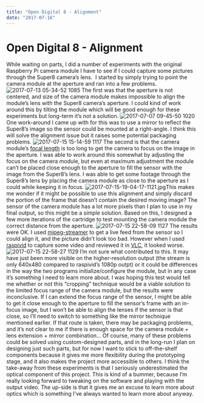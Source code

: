 ```yaml
---
title: "Open Digital 8 - Alignment"
date: "2017-07-16"
---
```


<div class="content">
<h1 id="open-digital-8-alignment">Open Digital 8 - Alignment</h1>
<p>While waiting on parts, I did a number of experiments with the original Raspberry Pi camera module I have to see if I could capture some pictures through the Super8 camera’s lens.  I started by simply trying to point the camera module at the aperture and ran into a few problems. <img alt="2017-07-13 05-34-52 1085" src="/wp/2017/07/2017-07-13-05-34-52-1085.jpg"/> The first was that the aperture is not centered, and size of the camera module makes impossible to align the module’s lens with the Super8 camera’s aperture. I could kind of work around this by tilting the module which will be good enough for these experiments but long-term it’s not a solution. <img alt="2017-07-07 09-45-50 1020" src="/wp/2017/07/2017-07-07-09-45-50-1020.jpg"/> One work-around I came up with for this was to use a mirror to reflect the Super8’s image so the sensor could be mounted at a right-angle. I think this will solve the alignment issue but it raises some potential packaging problems. <img alt="2017-07-15 15-14-59 1117" src="/wp/2017/07/2017-07-15-15-14-59-1117.jpg"/> The second is that the camera module’s <a href="https://en.wikipedia.org/wiki/Focal_length" target="_blank">focal length</a> is too long to get the camera to focus on the image in the aperture. I was able to work around this somewhat by adjusting the focus on the camera module, but even at maximum adjustment the module can’t be placed close enough to the aperture to fill the sensor with the image from the Super8’s lens. I was able to get some footage through the Super8’s lens by placing the camera module as close to the aperture as I could while keeping it in focus. <img alt="2017-07-15-19-04-17-1121.jpg" src="/wp/2017/07/2017-07-15-19-04-17-1121-e1500217537505.jpg"/>This makes me wonder if it might be possible to use this alignment and simply discard the portion of the frame that doesn’t contain the desired moving image? The sensor of the camera module has a lot more pixels than I plan to use in my final output, so this might be a simple solution. Based on this, I designed a few more iterations of the cartridge to test mounting the camera module the correct distance from the aperture. <img alt="2017-07-15 22-58-09 1127" src="/wp/2017/07/2017-07-15-22-58-09-1127.jpg"/> The results were OK. I used <a href="https://github.com/jacksonliam/mjpg-streamer" target="_blank">mjpeg-streamer</a> to get a live feed from the sensor so I could align it, and the picture didn’t look too bad. However when I used <a href="https://www.raspberrypi.org/documentation/raspbian/applications/camera.md" target="_blank">raspivid</a> to capture some video and reviewed it in <a href="http://www.videolan.org/vlc/" target="_blank">VLC</a>, it looked worse. <img alt="2017-07-15 22-58-27 1129" src="/wp/2017/07/2017-07-15-22-58-27-1129.jpg"/> I’m not sure what contributed to this. It may have just been more visible on the higher-resolution output (the stream is only 640x480 compared to raspivid’s 1080p outpt) or it could be differences in the way the two programs initialize/configure the module, but in any case it’s something I need to learn more about. I was hoping this test would tell me whether or not this “cropping” technique would be a viable solution to the limited focus range of the camera module, but the results were inconclusive. If I can extend the focus range of the sensor, I might be able to get it close enough to the aperture to fill the sensor’s frame with an in-focus image, but I won’t be able to align the lenses if the sensor is that close, so I’ll need to switch to something like the mirror technique mentioned earlier. If that route is taken, there may be packaging problems, and it’s not clear to me if there is enough space for the camera module + lens extension + mirror combination… Of course, many of these problems could be solved using custom-designed parts, and in the long-run I plan on designing just such parts, but for now I want to stick to off-the-shelf components because it gives me more flexibility during the prototyping stage, and it also makes the project more accessible to others. I think the take-away from these experiments is that I seriously underestimated the optical component of this project. This is kind of a bummer, because I’m really looking forward to tweaking on the software and playing with the output video. The up-side is that it gives me an excuse to learn more about optics which is something I’ve always wanted to learn more about anyway.</p>
</div>

